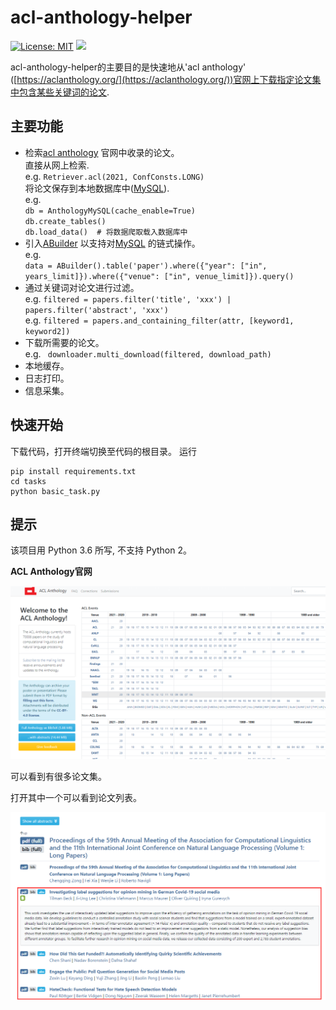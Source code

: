 # acl-anthology-helper

[![License: MIT](https://img.shields.io/badge/License-MIT-yellow.svg)](https://opensource.org/licenses/MIT)
[![](https://img.shields.io/static/v1?label=Readme&message=English&color=blue)](/README_zh.md)

acl-anthology-helper的主要目的是快速地从'acl anthology' ([https://aclanthology.org/](https://aclanthology.org/))官网上下载指定论文集中包含某些关键词的论文.

## 主要功能
- 检索[acl anthology](https://aclanthology.org/) 官网中收录的论文。
<br> 直接从网上检索.
<br> e.g. ```Retriever.acl(2021, ConfConsts.LONG)``` 
<br> 将论文保存到本地数据库中([MySQL](https://dev.mysql.com/downloads/mysql/)).
<br> e.g. 
<br>```db = AnthologyMySQL(cache_enable=True)```
<br>```db.create_tables()```
<br>```db.load_data()  # 将数据爬取载入数据库中``` 
- 引入[ABuilder](https://github.com/lizhenggan/ABuilder) 以支持对[MySQL](https://dev.mysql.com/downloads/mysql/) 的链式操作。
<br> e.g.
<br>```data = ABuilder().table('paper').where({"year": ["in", years_limit]}).where({"venue": ["in", venue_limit]}).query()```
- 通过关键词对论文进行过滤。
<br> e.g. ```filtered = papers.filter('title', 'xxx') | papers.filter('abstract', 'xxx')``` 
<br> e.g. ```filtered = papers.and_containing_filter(attr, [keyword1, keyword2])``` 
- 下载所需要的论文。
<br> e.g. ``` downloader.multi_download(filtered, download_path)``` 
- 本地缓存。
- 日志打印。
- 信息采集。

## 快速开始

下载代码，打开终端切换至代码的根目录。
运行
```python3
pip install requirements.txt
cd tasks
python basic_task.py
``` 

## 提示

该项目用 Python 3.6 所写, 不支持 Python 2。

**ACL Anthology官网**

![](/images/aclanthology.png)

可以看到有很多论文集。

打开其中一个可以看到论文列表。

![](/images/paper_list.png)

